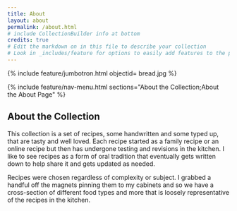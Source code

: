 ```yaml
---
title: About
layout: about
permalink: /about.html
# include CollectionBuilder info at bottom
credits: true
# Edit the markdown on in this file to describe your collection
# Look in _includes/feature for options to easily add features to the page
---
```


{% include feature/jumbotron.html objectid= bread.jpg %}

{% include feature/nav-menu.html sections="About the Collection;About the About Page" %}

## About the Collection

This collection is a set of recipes, some handwritten and some typed up, that are tasty and well loved.  Each recipe started as a family recipe or an online recipe but then has undergone testing and revisions in the kitchen.  I like to see recipes as a form of oral tradition that eventually gets written down to help share it and gets updated as needed.  

Recipes were chosen regardless of complexity or subject.  I grabbed a handful off the magnets pinning them to my cabinets and so we have a cross-section of different food types and more that is loosely representative of the recipes in the kitchen.  
